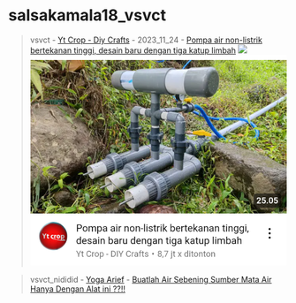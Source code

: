 # salsakamala18_vsvct
> vsvct - [Yt Crop - Diy Crafts](https://m.youtube.com/@Ytcrop) - 2023_11_24 - [Pompa air non-listrik bertekanan tinggi, desain baru dengan tiga katup limbah](https://youtu.be/DFGvAYUc7gM) <img src="https://i.ytimg.com/vi/DFGvAYUc7gM/hq720.jpg?sqp=-oaymwEcCK4FEIIDSEfyq4qpAw4IARUAAIhCGAFwAcABBg==&rs=AOn4CLCh6Sf6AtKZusrlP368yOxhdlHuFQ"> <img src="media/DFGvAYUc7gM/Screenshot_2024-11-12-16-53-19-18.png">


> vsvct_nididid - [Yoga Arief](https://m.youtube.com/@yogaarief2613) - [Buatlah Air Sebening Sumber Mata Air Hanya Dengan Alat ini ??!!](https://youtu.be/n-qeYmiz-jk)

